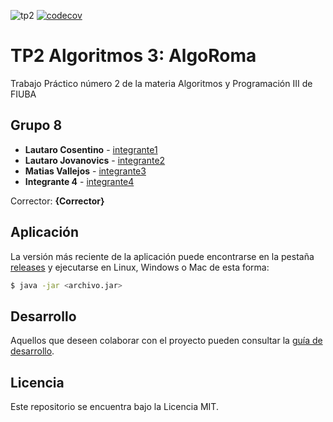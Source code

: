 ![tp2](https://github.com/fiuba/algo3_proyecto_base_tp2/actions/workflows/build.yml/badge.svg) [![codecov](https://codecov.io/gh/fiuba/algo3_proyecto_base_tp2/branch/master/graph/badge.svg)](https://codecov.io/gh/fiuba/algo3_proyecto_base_tp2)

# TP2 Algoritmos 3: AlgoRoma 

Trabajo Práctico número 2 de la materia Algoritmos y Programación III de FIUBA

## Grupo 8

* **Lautaro Cosentino** - [integrante1](https://github.com/LauCosen)
* **Lautaro Jovanovics** - [integrante2](https://github.com/lautiland)
* **Matias Vallejos** - [integrante3](https://github.com/MatiasTK)
* **Integrante 4** - [integrante4](https://github.com/integrante4)

Corrector: **{Corrector}**

## Aplicación

La versión más reciente de la aplicación puede encontrarse en la pestaña [releases](https://github.com/fiuba/algo3_proyecto_base_tp2/releases/latest) y ejecutarse en Linux, Windows o Mac de esta forma:

```bash
$ java -jar <archivo.jar>
```

## Desarrollo

Aquellos que deseen colaborar con el proyecto pueden consultar la [guía de desarrollo](./docs/Desarrollo.md).

## Licencia

Este repositorio se encuentra bajo la Licencia MIT.
